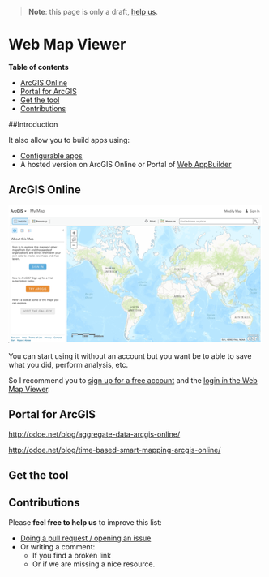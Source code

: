 > **Note**: this page is only a draft, [help us](#contributions).

# Web Map Viewer
<!-- START doctoc generated TOC please keep comment here to allow auto update -->
<!-- DON'T EDIT THIS SECTION, INSTEAD RE-RUN doctoc TO UPDATE -->
**Table of contents**

- [ArcGIS Online](#arcgis-online)
- [Portal for ArcGIS](#portal-for-arcgis)
- [Get the tool](#get-the-tool)
- [Contributions](#contributions)

<!-- END doctoc generated TOC please keep comment here to allow auto update -->

##Introduction

It also allow you to build apps using:
* [Configurable apps](../configurable-apps/README.md)
* A hosted version on ArcGIS Online or Portal of [Web AppBuilder](../web-appbuilder/README.md)

## ArcGIS Online
[![Web Map Viewer](images/web-map-viewer.png)](https://www.arcgis.com/home/webmap/viewer.html)

You can start using it without an account but you want be to able to save what you did, perform analysis, etc.

So I recommend you to [sign up for a free account](https://developers.arcgis.com/sign-up/) and the [login in the Web Map Viewer](https://www.arcgis.com/home/webmap/viewer.html).

## Portal for ArcGIS

http://odoe.net/blog/aggregate-data-arcgis-online/

http://odoe.net/blog/time-based-smart-mapping-arcgis-online/

## Get the tool

## Contributions
Please **feel free to help us** to improve this list:

* [Doing a pull request / opening an issue](https://github.com/hhkaos/awesome-arcgis#contributions)
* Or writing a comment:
  * If you find a broken link
  * Or if we are missing a nice resource.
